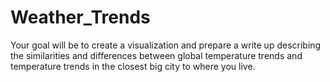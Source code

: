 # Weather_Trends
Your goal will be to create a visualization and prepare a write up describing the similarities and differences between global temperature trends and temperature trends in the closest big city to where you live.
